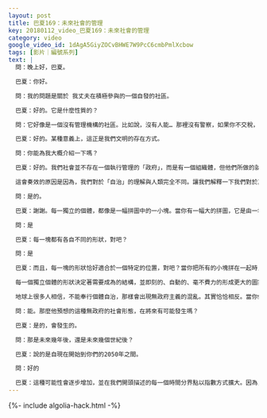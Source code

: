 ```yaml
---
layout: post
title: 巴夏169：未來社會的管理
key: 20180112_video_巴夏169：未來社會的管理
category: video
google_video_id: 1dAgA5GiyZOCvBHWE7W9PcC6cmbPmlXcbow
tags: [影片｜編號系列]
text: |
  問：晚上好，巴夏。

  巴夏：你好。

  問：我的問題是關於 我丈夫在積極參與的一個自發的社區。

  巴夏：好的。它是什麼性質的？

  問：它好像是一個沒有管理機構的社區。比如說，沒有人能… 那裡沒有警察，如果你不交稅，不會有荷槍的警察來強迫執行。基本上，完全沒有管理機構。

  巴夏：好的。某種意義上，這正是我們文明的存在方式。

  問：你能為我大概介紹一下嗎？

  巴夏：好的。我們社會並不存在一個執行管理的「政府」，而是有一個組織體，但他們所做的就只是「確保信息流向需要它的地方」。他們就只是做這些。這就是我們社會的組織體。它只是一個信息交換體。他們並不管理或統治任何事務

  這會奏效的原因是因為，我們對於「自治」的理解與人類完全不同。讓我們解釋一下我們對於真正的「個體自治」的獨特觀點。可以嗎？

  問：是的。

  巴夏：謝謝。每一獨立的個體，都像是一幅拼圖中的一小塊。當你有一幅大的拼圖，它是由一堆小的拼塊組成的，是吧？

  問：是

  巴夏：每一塊都有各自不同的形狀，對吧？

  問：是

  巴夏：而且，每一塊的形狀恰好適合於一個特定的位置，對吧？當你把所有的小塊拼在一起時，無論它們的形狀有多麼的不同，當它們都拼在一起時就形成一幅大的拼圖。對吧？當每一個獨立個體是它們真正的形狀、是它們真實的自己時，根據定義，它們就自動配合了其它同樣也是它們的真正形狀的小塊，這樣就自動形成了一幅更大的圖畫，這幅圖畫也自動支持著所有各個小塊/個體。所以，不需要管理。

  每一個獨立個體的形狀決定著需要成為的結構，並即刻的、自動的、毫不費力的形成更大的圖案，這個圖案也就是所有個體形狀存在的原因。但是如果你努力成為你所不是的形狀，你就不符合了，你也就不能配合其它的小塊，你也就不能形成那個支持著所有小塊/個體的更大的圖案。

  地球上很多人相信，不能奉行個體自治，那樣會出現無政府主義的混亂。其實恰恰相反。當你們真正發出核心自我的振動，真正是你們被造之時的形狀時，你會自動符合你所屬的位置，並自動支持著整體的存在。而那個整體也就自動支持著你的存在。原理就是這樣的。能說得通嗎？

  問：能。那麼他預想的這種無政府的社會形態，在將來有可能發生嗎？

  巴夏：是的，會發生的。

  問：那是未來幾年後，還是未來幾個世紀後？

  巴夏：說的是自現在開始到你們的2050年之間。

  問：好的

  巴夏：這種可能性會逐步增加，並在我們開頭描述的每一個時間分界點以指數方式擴大。因為，記住：當人們以整合的方式聯合起來工作時，就需要更少的處於正面振動的人去超過那些分裂的、負面振動的能量。
---
```


{%- include algolia-hack.html -%}
